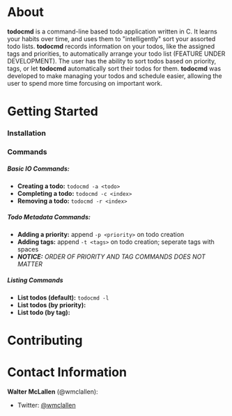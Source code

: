 # About #
__todocmd__ is a command-line based todo application written in C. It learns your habits over time, and uses them to "intelligently" sort your assorted todo lists. __todocmd__ records information on your todos, like the assigned tags and priorities, to automatically arrange your todo list (FEATURE UNDER DEVELOPMENT). The user has the ability to sort todos based on priority, tags, or let __todocmd__ automatically sort their todos for them. __todocmd__ was developed to make managing your todos and schedule easier, allowing the user to spend more time forcusing on important work.

# Getting Started #
### Installation ###
### Commands ###
##### Basic IO Commands: #####
- __Creating a todo:__ `todocmd -a <todo>`
- __Completing a todo:__ `todocmd -c <index>`
- __Removing a todo:__ `todocmd -r <index>`

##### Todo Metadata Commands: #####
- __Adding a priority:__ append `-p <priority>` on todo creation
- __Adding tags:__ append `-t <tags>` on todo creation; seperate tags with spaces
- _**NOTICE:** ORDER OF PRIORITY AND TAG COMMANDS DOES NOT MATTER_
 
##### Listing Commands #####
- __List todos (default):__ `todocmd -l`
- __List todos (by priority):__
- __List todo (by tag):__
 
# Contributing #

# Contact Information #
__Walter McLallen__ (@wmclallen):
- Twitter: [@wmclallen](https://twitter.com/wmclallen "wmclallen")
